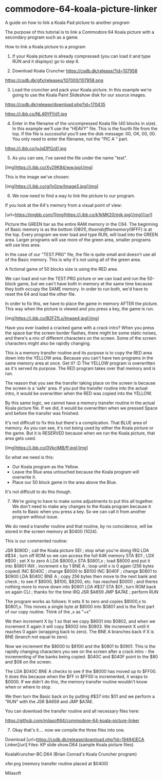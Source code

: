 # commodore-64-koala-picture-linker
A guide on how to link a Koala Pad picture to another program

The purpose of this tutorial is to link a Commodore 64 Koala picture with a secondary program such as a game. 

How to link a Koala picture to a program

1) If your Koala picture is already compressed (you can load it and type RUN and it displays) go to step 6.

2) Download Koala Cruncher
https://csdb.dk/release/?id=107958

https://csdb.dk/gfx/releases/107000/107958.png

3) Load the cruncher and pack your Koala picture. In this example we're going to use the Koala Paint Slideshow disk for our source images.

https://csdb.dk/release/download.php?id=170435

https://i.ibb.co/NL49YFf/d1.jpg

4) Enter in the filename of the uncompressed Koala file (40 blocks in size). In this example we'll use the "HEAVY" file. This is the fourth file from the top. If the file is successful you'll see the disk message:
00, OK, 00, 00. You only need to enter the filename, not the "PIC A " part.

https://i.ibb.co/jyJqDPG/d1.jpg


5) As you can see, I've saved the file under the name "test".

[img]https://i.ibb.co/Xy29K84/ww.jpg[/img]

This is the image we've chosen:

[img]https://i.ibb.co/gj1y0zw/Image5.jpg[/img]

6) We now need to find a way to link the picture to our program. 

If you look at the 64's memory from a visual point of view:

[url=https://imgbb.com/][img]https://i.ibb.co/k1kMK20/mik.jpg[/img][/url]

Picture the GREEN bar as the entire RAM memory in the C64. The beginning of Basic memory is as the bottom ($0801), the end of the memory ($9FFF) is at the top. Every program we ever load and type RUN, will load into the GREEN area. Larger programs will use more of the green area, smaller programs will use less area.

In the case of our "TEST.PRG" file, the file is quite small and doesn't use all of the Basic memory. This is why it's not using all of the green area.

A fictional game of 50 blocks size is using the RED area.

We can load and run the TEST.PRG picture or we can load and run the 50-block game, but we can't have both in memory at the same time because they both occupy the SAME memory. In order to run both, we'd have to reset the 64 and load the other file.

In order to fix this, we have to place the game in memory AFTER the picture. This way when the picture is viewed and you press a key, the game is run.

[img]https://i.ibb.co/B2FZfLs/Image4.jpg[/img]

Have you ever loaded a cracked game with a crack intro? When you press the space bar the screen border flashes, there might be some static noises, and there's a mix of different characters on the screen. Some of the screen characters might also be rapidly changing.

This is a memory transfer routine and its purpose is to copy the RED area down into the YELLOW area. Because you can't have two programs in the same memory area at once. Get it? :D The YELLOW program is overwritten as it's served its purpose. The RED program takes over that memory and is run.

The reason that you see the transfer taking place on the screen is because the screen is a 'safe' area. If you put the transfer routine into the actual intro, it would be overwritten when the RED was copied into the YELLOW.

By this same logic, we cannot have a memory transfer routine in the actual Koala picture file. If we did, it would be overwritten when we pressed Space and before the transfer was finished.

It's not difficult to fix this but there's a complication. That BLUE area of memory. As you can see, it's not being used by either the Koala picture or the game. But it is RESERVED because when we run the Koala picture, that area gets used.

[img]https://i.ibb.co/0VkcjMB/ff.jpg[/img]

So what we need is this:
- Our Koala program as the Yellow.
- Leave the Blue area untouched because the Koala program will overwrite it.
- Place our 50 block game in the area above the Blue.

It's not difficult to do this though.

7) We're going to have to make some adjustments to put this all together. We don't need to make any changes to the Koala program because it exits to Basic when you press a key. So we can call it from another program without issue.

We do need a transfer routine and that routine, by no coincidence, will be stored in the screen memory at $0400 (1024).

This is our commented routine:

JSR $080D  ; call the Koala picture
SEI  ; stop what you're doing IRQ
LDA #$34 ; turn off ROM so we can access the full 64K memory
STA $01   ;
LDX #$00 ; set X to zero
A LDA $8000,x
STA $0801,x  ; load $8000 and put it into $0801
INX  ; increment x by 1
BNE A  ; loop until x is 0 again (256 bytes copied)
INC $040C  ; change $8000 to $8100
INC $040F ; change $0801 to $0900
LDA $040C
BNE A    ; copy 256 bytes then move to the next bank and check
           ; to see if $8000, $8100, $8200, etc. has reached $0000
           ; and theres nothing more to move down into $0801
LDA #$37
STA $01  ; turn ROM back on again
CLI   ; thanks for the time IRQ
JSR $A659
JMP $A7AE  ; perform RUN

The program works as follows:
It sets X to zero and copies $8000,x to $0801,x. This moves a single byte at $8000 into $0801 and is the first part of our copy routine. Think of the ,x as "+x"

We then increment X by 1 so that we copy $8001 into $0802, and when we increment X again it will copy $8002 into $0803. We increment X until it reaches 0 again (wrapping back to zero). The BNE A branches back if X is BNE (branch not equal to zero).

Now we increment the $8000 to $8100 and the $0801 to $0901. This is the rapidly changing characters you see on the screen after a crack intro - the incrementing of the banks being copied. $040C and $040F point to the $80 and $08 on the screen.

The
LDA $040C
BNE A
checks to see if the $8000 has moved up to $FF00. It does this because when the $FF  in $FF00 is incremented, it wraps to $0000. If we didn't do this, the memory transfer routine wouldn't know when or where to stop.

We then turn the Basic back on by putting #$37 into $01 and we perform a "RUN" with the JSR $A659 and JMP $A7AE.

You can download the transfer routine and all necessary files here:

https://github.com/milasoft64/commodore-64-koala-picture-linker

7) Okay that's it.... now we compile the three files into one.

Download [url=https://csdb.dk/release/download.php?id=19494]ECA Linker[/url]
Files:
KP slide show.D64 (sample Koala picture files)

KoalaKruncher-BC.D64 (Brian Conrad's Koala Cruncher program)

xfer.prg (memory transfer routine placed at $0400)

Milasoft
